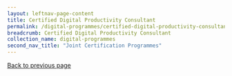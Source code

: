 ```yaml
---
layout: leftnav-page-content
title: Certified Digital Productivity Consultant
permalink: /digital-programmes/certified-digital-productivity-consultant
breadcrumb: Certified Digital Productivity Consultant
collection_name: digital-programmes
second_nav_title: "Joint Certification Programmes"
---
```

<a href="#" onclick="history.go(-1)">Back to previous page</a>
